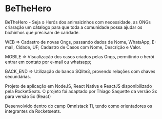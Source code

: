 # BeTheHero


BeTheHero - Seja o Herós dos animaizinhos com necessidade, as ONGs criaração um cátalogo para que toda a comunidade possa ajudar os bichinhos que precisam de caridade.


WEB => Cadastro de novas Ongs, passando dados de Nome, WhatsApp, E-mail, Cidade, UF; Cadastro de Casos com Nome, Descrição e Valor.

MOBILE => Visualização dos casos criados pelas Ongs, permitindo o herói entrar em contato por e-mail ou whatsapp;

BACK_END => Utilização do banco SQlite3, provendo relações com chaves secundárias.

Projeto de aplicação em NodeJS, React Native e ReactJS disponibilizado pela RocketSeats. O projeto foi adaptado por Thiago Saquette da versão 3x para versão 5x (React)

Desenvolvido dentro do camp Omnistack 11, tendo como orientadores os integrantes da Rocketseats.
